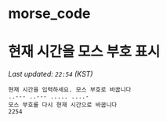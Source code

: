 # morse_code
# 현재 시간을 모스 부호 표시
<!-- MORSE_TIME_START -->
_Last updated: `22:54` (KST)_

```
현재 시간을 입력하세요. 모스 부호로 바꿉니다
..--- ..--- ..... ....-
모스 부호를 다시 현재 시간으로 바꿉니다
2254
```
<!-- MORSE_TIME_END -->
